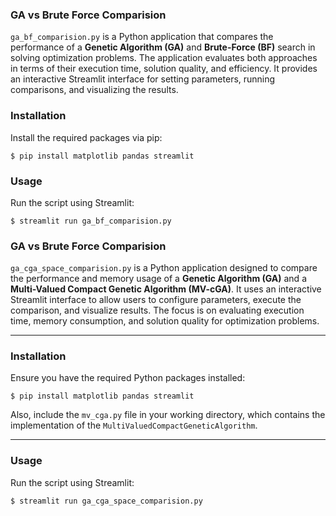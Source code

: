 ### GA vs Brute Force Comparision
`ga_bf_comparision.py` is a Python application that compares the performance of a **Genetic Algorithm (GA)** and **Brute-Force (BF)** search in solving optimization problems. The application evaluates both approaches in terms of their execution time, solution quality, and efficiency. It provides an interactive Streamlit interface for setting parameters, running comparisons, and visualizing the results.

### Installation

Install the required packages via pip:

```$ pip install matplotlib pandas streamlit```

### Usage

Run the script using Streamlit:


```$ streamlit run ga_bf_comparision.py```

### GA vs Brute Force Comparision
`ga_cga_space_comparision.py`  is a Python application designed to compare the performance and memory usage of a  **Genetic Algorithm (GA)**  and a  **Multi-Valued Compact Genetic Algorithm (MV-cGA)**. It uses an interactive Streamlit interface to allow users to configure parameters, execute the comparison, and visualize results. The focus is on evaluating execution time, memory consumption, and solution quality for optimization problems.

----------


### Installation

Ensure you have the required Python packages installed:


```$ pip install matplotlib pandas streamlit```

Also, include the  `mv_cga.py`  file in your working directory, which contains the implementation of the  `MultiValuedCompactGeneticAlgorithm`.

----------

### Usage

Run the script using Streamlit:

```$ streamlit run ga_cga_space_comparision.py```
